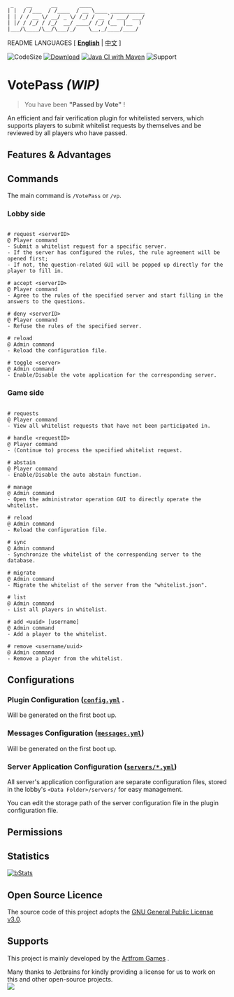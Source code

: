 ```text
 _    __      __       ____                 
| |  / /___  / /____  / __ \____ ___________
| | / / __ \/ __/ _ \/ /_/ / __ `/ ___/ ___/
| |/ / /_/ / /_/  __/ ____/ /_/ (__  |__  ) 
|___/\____/\__/\___/_/    \__,_/____/____/      
```

README LANGUAGES [ [**English**](README.md) | [中文](README_CN.md)  ]

![CodeSize](https://img.shields.io/github/languages/code-size/ArtformGames/VotePass)
[![Download](https://img.shields.io/github/downloads/ArtformGames/VotePass/total)](https://github.com/ArtformGames/VotePass/releases)
[![Java CI with Maven](https://github.com/ArtformGames/VotePass/actions/workflows/maven.yml/badge.svg?branch=master)](https://github.com/ArtformGames/VotePass/actions/workflows/maven.yml)
![Support](https://img.shields.io/badge/Minecraft-Java%201.8--Latest-green)

# **VotePass** _(WIP)_

> You have been **"Passed by Vote"** !

An efficient and fair verification plugin for whitelisted servers,
which supports players to submit whitelist requests by themselves
and be reviewed by all players who have passed.

## Features & Advantages

## Commands

The main command is `/VotePass` or `/vp`.

### Lobby side

```text

# request <serverID>
@ Player command
- Submit a whitelist request for a specific server.
- If the server has configured the rules, the rule agreement will be opened first;
- If not, the question-related GUI will be popped up directly for the player to fill in.

# accept <serverID>
@ Player command
- Agree to the rules of the specified server and start filling in the answers to the questions.

# deny <serverID>
@ Player command
- Refuse the rules of the specified server.

# reload
@ Admin command
- Reload the configuration file.

# toggle <server>
@ Admin command
- Enable/Disable the vote application for the corresponding server.

```

### Game side

```text

# requests
@ Player command
- View all whitelist requests that have not been participated in.

# handle <requestID>
@ Player command
- (Continue to) process the specified whitelist request.

# abstain
@ Player command
- Enable/Disable the auto abstain function.

# manage
@ Admin command
- Open the administrator operation GUI to directly operate the whitelist.

# reload
@ Admin command
- Reload the configuration file.

# sync
@ Admin command
- Synchronize the whitelist of the corresponding server to the database.

# migrate
@ Admin command
- Migrate the whitelist of the server from the "whitelist.json".

# list
@ Admin command
- List all players in whitelist.

# add <uuid> [username]
@ Admin command
- Add a player to the whitelist.

# remove <username/uuid>
@ Admin command
- Remove a player from the whitelist.

```

## Configurations

### Plugin Configuration ([`config.yml`]() .

Will be generated on the first boot up.

### Messages Configuration ([`messages.yml`]())

Will be generated on the first boot up.

### Server Application Configuration ([`servers/*.yml`](lobby/plugin/src/main/resources/servers/survival.yml))

All server's application configuration are separate configuration files,
stored in the lobby's `<Data Folder>/servers/` for easy management.

You can edit the storage path of the server configuration file in the plugin configuration file.

## Permissions

## Statistics

[![bStats](https://bstats.org/signatures/bukkit/VotePass.svg)](https://bstats.org/plugin/bukkit/VotePass/18946)

## Open Source Licence

The source code of this project adopts the [GNU General Public License v3.0](https://opensource.org/licenses/GPL-3.0).

## Supports

This project is mainly developed by the [Artfrom Games](https://github.com/ArtformGames/) .


Many thanks to Jetbrains for kindly providing a license for us to work on this and other open-source projects.  
[![](https://resources.jetbrains.com/storage/products/company/brand/logos/jb_beam.svg)](https://www.jetbrains.com/?from=https://github.com/ArtformGames/VotePass)

